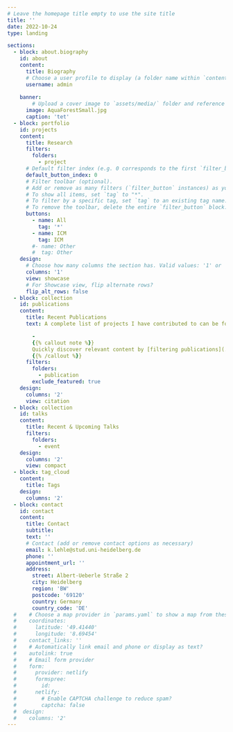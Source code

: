 ```yaml
---
# Leave the homepage title empty to use the site title
title: ''
date: 2022-10-24
type: landing

sections:
  - block: about.biography
    id: about
    content:
      title: Biography
      # Choose a user profile to display (a folder name within `content/authors/`)
      username: admin
    
    banner:
        # Upload a cover image to `assets/media/` folder and reference its filename here (optional)
      image: AquaForestSmall.jpg
      caption: 'tet'
  - block: portfolio
    id: projects
    content:
      title: Research
      filters:
        folders:
          - project
      # Default filter index (e.g. 0 corresponds to the first `filter_button` instance below).
      default_button_index: 0
      # Filter toolbar (optional).
      # Add or remove as many filters (`filter_button` instances) as you like.
      # To show all items, set `tag` to "*".
      # To filter by a specific tag, set `tag` to an existing tag name.
      # To remove the toolbar, delete the entire `filter_button` block.
      buttons:
        - name: All
          tag: '*'
        - name: ICM
          tag: ICM
        #- name: Other
        #  tag: Other
    design:
      # Choose how many columns the section has. Valid values: '1' or '2'.
      columns: '1'
      view: showcase
      # For Showcase view, flip alternate rows?
      flip_alt_rows: false
  - block: collection
    id: publications
    content:
      title: Recent Publications
      text: A complete list of projects I have contributed to can be found [here](https://ui.adsabs.harvard.edu/search/p_=0&q=%20author%3A%22Lehle%2C%20Katrin%22&sort=date%20desc%2C%20bibcode%20desc).

        -
        {{% callout note %}}
        Quickly discover relevant content by [filtering publications](./publication/).
        {{% /callout %}}
      filters:
        folders:
          - publication
        exclude_featured: true
    design:
      columns: '2'
      view: citation
  - block: collection
    id: talks
    content:
      title: Recent & Upcoming Talks
      filters:
        folders:
          - event
    design:
      columns: '2'
      view: compact
  - block: tag_cloud
    content:
      title: Tags
    design:
      columns: '2'
  - block: contact
    id: contact
    content:
      title: Contact
      subtitle:
      text: ''
      # Contact (add or remove contact options as necessary)
      email: k.lehle@stud.uni-heidelberg.de
      phone: ''
      appointment_url: ''
      address:
        street: Albert-Ueberle Straße 2
        city: Heidelberg
        region: 'BW'
        postcode: '69120'
        country: Germany
        country_code: 'DE'
  #    # Choose a map provider in `params.yaml` to show a map from these coordinates
  #    coordinates:
  #      latitude: '49.41440'
  #      longitude: '8.69454'  
  #    contact_links: ''
  #    # Automatically link email and phone or display as text?
  #    autolink: true
  #    # Email form provider
  #    form:
  #      provider: netlify
  #      formspree:
  #        id:
  #      netlify:
  #        # Enable CAPTCHA challenge to reduce spam?
  #        captcha: false
  #  design:
  #    columns: '2'
---
```

